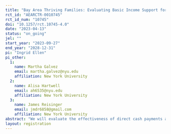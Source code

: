```yaml
---
title: "Bay Area Thriving Families: Evaluating Basic Income Support for Families Exiting Homelessness"
rct_id: "AEARCTR-0010745"
rct_id_num: "10745"
doi: "10.1257/rct.10745-4.0"
date: "2023-04-13"
status: "on_going"
jel: ""
start_year: "2023-09-27"
end_year: "2028-12-31"
pi: "Ingrid Ellen"
pi_other:
  1:
    name: Martha Galvez
    email: martha.galvez@nyu.edu
    affiliation: New York University
  2:
    name: Alisa Hartwell
    email: ah6535@nyu.edu
    affiliation: New York University
  3:
    name: James Reisinger
    email: jmdr6858@gmail.com
    affiliation: New York University
abstract: "We will evaluate the effectiveness of direct cash payments as a supplement to rapid rehousing services for preventing homelessness and aiding the transition to longer-term housing stability. Working with two Bay Area providers of rapid rehousing, we will recruit between 400 and 450 families with children experiencing homelessness. All will receive housing search assistance, case management, and a short-term rental subsidy for up to 24 months. Half will be randomly selected to receive a monthly cash payment of \$1000 for 12 months after they complete 18 months in rapid rehousing. These payments will extend beyond the end of rapid rehousing services, easing the transition away from rental subsidies. Using administrative data, we will estimate the effect of this intervention on returns to homelessness, housing stability, housing and neighborhood quality, and rent burden in the 12 months after the payments end. To understand mechanisms, we will evaluate the effect of the cash payments on measures of employment, income, savings, health, and psychological well-being. "
layout: registration
---
```


